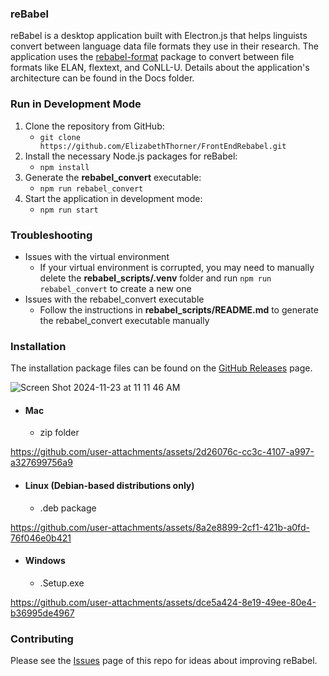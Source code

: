 ### reBabel

reBabel is a desktop application built with Electron.js that helps linguists convert between language data file formats they use in their research. The application uses the [rebabel-format](https://github.com/mr-martian/rebabel-format) package to convert between file formats like ELAN, flextext, and CoNLL-U. Details about the application's architecture can be found in the Docs folder.

### Run in Development Mode
1. Clone the repository from GitHub:
    - `git clone https://github.com/ElizabethThorner/FrontEndRebabel.git`
2. Install the necessary Node.js packages for reBabel:
    - `npm install`
3. Generate the **rebabel_convert** executable:
    - `npm run rebabel_convert`
4. Start the application in development mode:
    - `npm run start`

### Troubleshooting
- Issues with the virtual environment
    - If your virtual environment is corrupted, you may need to manually delete the **rebabel_scripts/.venv** folder and run `npm run rebabel_convert` to create a new one
- Issues with the rebabel_convert executable
    - Follow the instructions in **rebabel_scripts/README.md** to generate the rebabel_convert executable manually

### Installation 

The installation package files can be found on the [GitHub Releases](https://github.com/ElizabethThorner/FrontEndRebabel/releases) page. 

![Screen Shot 2024-11-23 at 11 11 46 AM](https://github.com/user-attachments/assets/18742676-8500-4565-a03b-7c437ea27b58)

- #### Mac 
  - zip folder

https://github.com/user-attachments/assets/2d26076c-cc3c-4107-a997-a327699756a9

- #### Linux (Debian-based distributions only)
  - .deb package

https://github.com/user-attachments/assets/8a2e8899-2cf1-421b-a0fd-76f046e0b421

- #### Windows 
  - .Setup.exe

https://github.com/user-attachments/assets/dce5a424-8e19-49ee-80e4-b36995de4967

### Contributing

Please see the [Issues](https://github.com/ElizabethThorner/FrontEndRebabel/issues) page of this repo for ideas about improving reBabel.
